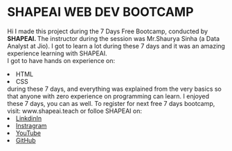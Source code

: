 # SHAPEAI WEB DEV BOOTCAMP
Hi I made this project during the 7 Days Free Bootcamp, conducted by <b> SHAPEAI. </b>
The instructor during the session was Mr.Shaurya Sinha (a Data Analyst at Jio). I got to learn a lot during these 7 days and it was an amazing experience learning with SHAPEAI.
<br>I got to have hands on experience on:
<li>HTML
<li>CSS
<br>during these 7 days, and everything was explained from the very basics so that anyone with zero experience on programming can learn.
I enjoyed these 7 days, you can as well. To register for next free 7 days bootcamp, visit: www.shapeai.teach
or folloe SHAPEAI on:
<li><a href="https://in.linkedin.com/company/shapeai">LinkdinIn</a> <li><a href="https://www.instragram.com/company/shapeai/?hl=en">Instragram</a> <li><a href="https://www.youtube.com/channel/UCTUvDLTW9meuDXWcbmISPdA">YouTube</a>
 <li><a href="https:/github.com/shapeai">GitHub</a>
